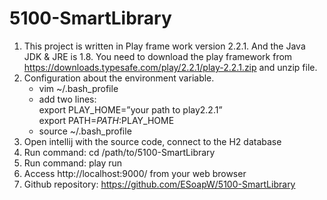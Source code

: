# 5100-SmartLibrary

1. This project is written in Play frame work version 2.2.1. And the Java JDK & JRE is 1.8. You need to download the play framework from https://downloads.typesafe.com/play/2.2.1/play-2.2.1.zip and unzip file.
2. Configuration about the environment variable.
    - vim ~/.bash_profile
    - add two lines:  
      export PLAY_HOME=”your path to play2.2.1”  
      export PATH=$PATH:$PLAY_HOME
    - source ~/.bash_profile
3. Open intellij with the source code, connect to the H2 database
4. Run command: cd /path/to/5100-SmartLibrary
5. Run command: play run
6. Access http://localhost:9000/ from your web browser
7. Github repository: https://github.com/ESoapW/5100-SmartLibrary
